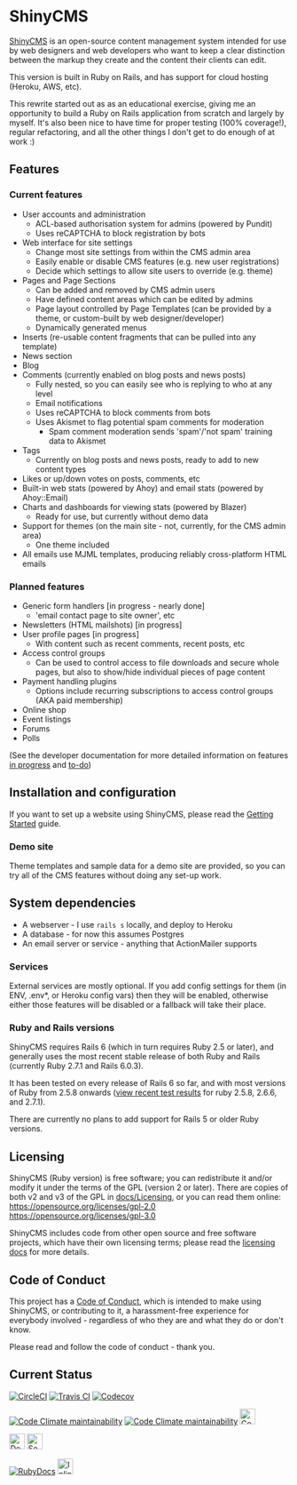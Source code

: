 # ShinyCMS

[ShinyCMS](https://shinycms.org/) is an open-source content management system
intended for use by web designers and web developers who want to keep a clear
distinction between the markup they create and the content their clients can
edit.

This version is built in Ruby on Rails, and has support for cloud hosting
(Heroku, AWS, etc).

This rewrite started out as as an educational exercise, giving me an opportunity
to build a Ruby on Rails application from scratch and largely by myself. It's
also been nice to have time for proper testing (100% coverage!), regular
refactoring, and all the other things I don't get to do enough of at work :)


## Features

### Current features

* User accounts and administration
  * ACL-based authorisation system for admins (powered by Pundit)
  * Uses reCAPTCHA to block registration by bots
* Web interface for site settings
  * Change most site settings from within the CMS admin area
  * Easily enable or disable CMS features (e.g. new user registrations)
  * Decide which settings to allow site users to override (e.g. theme)
* Pages and Page Sections
  * Can be added and removed by CMS admin users
  * Have defined content areas which can be edited by admins
  * Page layout controlled by Page Templates (can be provided by a theme,
    or custom-built by web designer/developer)
  * Dynamically generated menus
* Inserts (re-usable content fragments that can be pulled into any template)
* News section
* Blog
* Comments (currently enabled on blog posts and news posts)
  * Fully nested, so you can easily see who is replying to who at any level
  * Email notifications
  * Uses reCAPTCHA to block comments from bots
  * Uses Akismet to flag potential spam comments for moderation
    * Spam comment moderation sends 'spam'/'not spam' training data to Akismet
* Tags
  * Currently on blog posts and news posts, ready to add to new content types
* Likes or up/down votes on posts, comments, etc
* Built-in web stats (powered by Ahoy) and email stats (powered by Ahoy::Email)
* Charts and dashboards for viewing stats (powered by Blazer)
  * Ready for use, but currently without demo data
* Support for themes (on the main site - not, currently, for the CMS admin area)
  * One theme included
* All emails use MJML templates, producing reliably cross-platform HTML emails

### Planned features

* Generic form handlers [in progress - nearly done]
  * 'email contact page to site owner', etc
* Newsletters (HTML mailshots) [in progress]
* User profile pages [in progress]
  * With content such as recent comments, recent posts, etc
* Access control groups
  * Can be used to control access to file downloads and secure whole pages,
    but also to show/hide individual pieces of page content
* Payment handling plugins
  * Options include recurring subscriptions to access control groups (AKA paid membership)
* Online shop
* Event listings
* Forums
* Polls

(See the developer documentation for more detailed information on features
[in progress](docs/Developer/Progress.md) and [to-do](docs/Developer/TODO.md))


## Installation and configuration

If you want to set up a website using ShinyCMS, please read the
[Getting Started](docs/Getting-Started.md) guide.

### Demo site

Theme templates and sample data for a demo site are provided, so you can try
all of the CMS features without doing any set-up work.


## System dependencies

* A webserver - I use `rails s` locally, and deploy to Heroku
* A database - for now this assumes Postgres
* An email server or service - anything that ActionMailer supports

### Services

External services are mostly optional. If you add config settings for them
(in ENV, .env*, or Heroku config vars) then they will be enabled, otherwise
either those features will be disabled or a fallback will take their place.

### Ruby and Rails versions

ShinyCMS requires Rails 6 (which in turn requires Ruby 2.5 or later), and
generally uses the most recent stable release of both Ruby and Rails
(currently Ruby 2.7.1 and Rails 6.0.3).

It has been tested on every release of Rails 6 so far, and with most versions
of Ruby from 2.5.8 onwards ([view recent test results][test results] for ruby
2.5.8, 2.6.6, and 2.7.1).

[Test results]: https://travis-ci.org/github/denny/ShinyCMS-ruby/builds/695548431

There are currently no plans to add support for Rails 5 or older Ruby versions.


## Licensing

ShinyCMS (Ruby version) is free software; you can redistribute it and/or modify
it under the terms of the GPL (version 2 or later). There are copies of both v2
and v3 of the GPL in [docs/Licensing](docs/Licensing/index.md), or you can read
them online:  
https://opensource.org/licenses/gpl-2.0  
https://opensource.org/licenses/gpl-3.0

ShinyCMS includes code from other open source and free software projects, which
have their own licensing terms; please read the
[licensing docs](docs/Licensing/index.md) for more details.


## Code of Conduct

This project has a [Code of Conduct](docs/code-of-conduct.md), which is intended
to make using ShinyCMS, or contributing to it, a harassment-free experience for
everybody involved - regardless of who they are and what they do or don't know.

Please read and follow the code of conduct - thank you.


## Current Status

[![CircleCI](https://img.shields.io/circleci/build/github/denny/ShinyCMS-ruby?label=CircleCI&logo=circleci&logoColor=white&style=for-the-badge)](https://circleci.com/gh/denny/ShinyCMS-ruby)
[![Travis CI](https://img.shields.io/travis/com/denny/ShinyCMS-ruby?label=Travis%20CI&logo=travis&logoColor=white&style=for-the-badge)](https://travis-ci.com/denny/ShinyCMS-ruby)
[![Codecov](https://img.shields.io/codecov/c/github/denny/ShinyCMS-ruby?label=Codecov&logo=codecov&logoColor=white&style=for-the-badge)](https://codecov.io/gh/denny/ShinyCMS-ruby)

[![Code Climate maintainability](https://img.shields.io/codeclimate/maintainability-percentage/denny/ShinyCMS-ruby?label=CodeClimate&logo=code-climate&style=for-the-badge)](https://codeclimate.com/github/denny/ShinyCMS-ruby/maintainability)
[![Code Climate maintainability](https://img.shields.io/codeclimate/maintainability/denny/ShinyCMS-ruby?label=CodeClimate&logo=code-climate&style=for-the-badge)](https://codeclimate.com/github/denny/ShinyCMS-ruby/maintainability)
<a href="https://codebeat.co/projects/github-com-denny-shinycms-ruby-main"><img src="https://codebeat.co/badges/97ed8fca-23b4-469e-a7fb-fd3ec7f8e4d5" alt="CodeBeat (code quality)" height="28px"></a>

<a href="https://dependabot.com"><img src="https://api.dependabot.com/badges/status?host=github&repo=denny/ShinyCMS-ruby" alt="Dependabot" height="28px"></a>
<a href="https://hakiri.io/github/denny/ShinyCMS-ruby/main"><img src="https://hakiri.io/github/denny/ShinyCMS-ruby/main.svg" alt="Security" height="28px"></a>

[![RubyDocs](https://img.shields.io/static/v1?label=RubyDocs&color=brightgreen&message=✓&logo=ruby&style=for-the-badge)](https://rubydoc.info/github/denny/ShinyCMS-ruby)
<a href="https://inch-ci.org/github/denny/ShinyCMS-ruby"><img src="https://inch-ci.org/github/denny/ShinyCMS-ruby.svg" alt="Inline Documentation" height="28px"></a>
